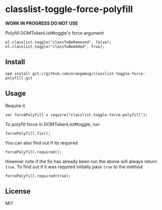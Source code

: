 # classlist-toggle-force-polyfill

**WORK IN PROGRESS DO NOT USE**

Polyfill DOMTokenList#toggle's force argument

    el.classlist.toggle("classToBeRemoved", false);
    el.classlist.toggle("classToBeAdded", true);


## Install

    npm install git://github.com/orangemug/classlist-toggle-force-polyfill.git


## Usage
Require it

    var forcePolyfill = require("classlist-toggle-force-polyfill");

To polyfill force in DOMTokenList#toggle, run

    forcePolyfill.fix();

You can also find out if its required

    forcePolyfill.required();

However note if the fix has already been run the above will always return `true`. To find out if it was required initially pass `true` to the method

    forcePolyfill.required(true);


## License
MIT
